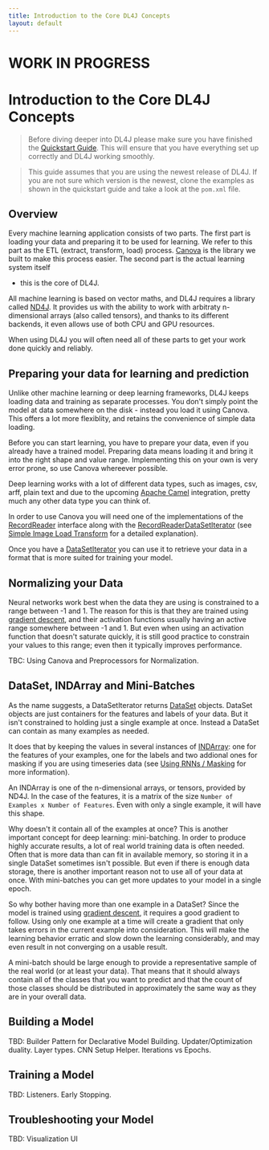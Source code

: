 ```yaml
---
title: Introduction to the Core DL4J Concepts
layout: default
---
```


# WORK IN PROGRESS

# Introduction to the Core DL4J Concepts

> Before diving deeper into DL4J please make sure you have finished the 
> [Quickstart Guide](http://deeplearning4j.org/quickstart). This will ensure 
> that you have everything set up correctly and DL4J working smoothly.

> This guide assumes that you are using the newest release of DL4J. If you are
> not sure which version is the newest, clone the examples as shown in the 
> quickstart guide and take a look at the `pom.xml` file.


## Overview

Every machine learning application consists of two parts. The first 
part is loading your data and preparing it to be used for learning. We
refer to this part as the ETL (extract, transform, load) process. 
[Canova](http://deeplearning4j.org/simple-image-load-transform) is the library 
we built to make this process easier. The second part is the actual learning system itself
- this is the core of DL4J.

All machine learning is based on vector maths, and DL4J requires
a library called [ND4J](http://nd4j.org/). It provides us with the ability to
work with arbitraty n-dimensional arrays (also called tensors), and thanks to its
different backends, it even allows use of both CPU and GPU resources.

When using DL4J you will often need all of these parts to get your work done
quickly and reliably. 


## Preparing your data for learning and prediction

Unlike other machine learning or deep learning frameworks, DL4J keeps loading data and training as separate processes. You don't simply point the model at data somewhere on the disk - instead you load 
it using Canova. This offers a lot more flexiblity, and retains the convenience of simple data loading.

Before you can start learning, you have to prepare your data, even if you already have a trained model. Preparing data means loading it and bring it into the right shape and value
range. Implementing this on your own is very error prone, so use Canova whereever possible.

Deep learning works with a lot of different data types, such as images, csv, arff, 
plain text and due to the upcoming [Apache Camel](https://camel.apache.org/) 
integration, pretty much any other data type you can think of.

In order to use Canova you will need one of the implementations of the
[RecordReader](http://deeplearning4j.org/canovadoc/org/canova/api/records/reader/RecordReader.html)
interface along with the [RecordReaderDataSetIterator](http://deeplearning4j.org/doc/org/deeplearning4j/datasets/canova/RecordReaderDataSetIterator.html)
(see [Simple Image Load Transform](http://deeplearning4j.org/simple-image-load-transform) 
for a detailed explanation).

Once you have a [DataSetIterator](http://deeplearning4j.org/doc/org/deeplearning4j/datasets/iterator/DataSetIterator.html)
you can use it to retrieve your data in a format that is more suited for
training your model.


## Normalizing your Data

Neural networks work best when the data they are using is constrained to a
range between -1 and 1. The reason for this is that they are trained using
[gradient descent](https://en.wikipedia.org/wiki/Gradient_descent), and their 
activation functions usually having an active range somewhere between -1 and 1.
But even when using an activation function that doesn't saturate quickly, it is 
still good practice to constrain your values to this range; even then it typically improves performance.

TBC: Using Canova and Preprocessors for Normalization.


## DataSet, INDArray and Mini-Batches

As the name suggests, a DataSetIterator returns [DataSet](http://nd4j.org/doc/org/nd4j/linalg/dataset/DataSet.html)
objects. DataSet objects are just containers for the features and labels of your
data. But it isn't constrained to holding just a single example at once. Instead
a DataSet can contain as many examples as needed.

It does that by keeping the values in several instances of [INDArray](http://nd4j.org/doc/org/nd4j/linalg/api/ndarray/INDArray.html):
one for the features of your examples, one for the labels and two 
addional ones for masking if you are using timeseries data (see 
[Using RNNs / Masking](http://deeplearning4j.org/usingrnns#masking) for more 
information). 

An INDArray is one of the n-dimensional arrays, or tensors, provided by ND4J. In the case of the features, it is a matrix of the size 
`Number of Examples x Number of Features`. Even with only a single 
example, it will have this shape.

Why doesn't it contain all of the examples at once? This is another important concept for deep learning: mini-batching. In order to produce 
highly accurate results, a lot of real world training data is often needed. 
Often that is more data than can fit in available memory, so storing it in a
single DataSet sometimes isn't possible. But even if there is enough data storage, there is another important reason not to use all of your data
at once. With mini-batches you can get more updates to your model in a
single epoch.

So why bother having more than one example in a DataSet? Since the model
is trained using [gradient descent](https://en.wikipedia.org/wiki/Gradient_descent), 
it requires a good gradient to follow. Using only one example at
a time will create a gradient that only takes errors in the current
example into consideration. This will make the learning behavior erratic
and slow down the learning considerably, and may even result in not
converging on a usable result.

A mini-batch should be large enough to provide a representative sample of the
real world (or at least your data). That means that it should always contain all
of the classes that you want to predict and that the count of those classes
should be distributed in approximately the same way as they are in your overall data.


## Building a Model

TBD: Builder Pattern for Declarative Model Building. Updater/Optimization duality. Layer types. CNN Setup Helper. Iterations vs Epochs.


## Training a Model

TBD: Listeners. Early Stopping.

## Troubleshooting your Model

TBD: Visualization UI

